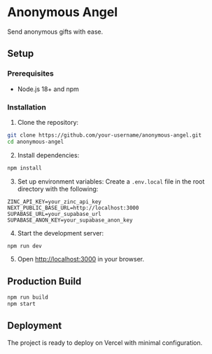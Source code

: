 # Anonymous Angel

Send anonymous gifts with ease.

## Setup

### Prerequisites
- Node.js 18+ and npm

### Installation

1. Clone the repository:
```bash
git clone https://github.com/your-username/anonymous-angel.git
cd anonymous-angel
```

2. Install dependencies:
```bash
npm install
```

3. Set up environment variables:
Create a `.env.local` file in the root directory with the following:
```
ZINC_API_KEY=your_zinc_api_key
NEXT_PUBLIC_BASE_URL=http://localhost:3000
SUPABASE_URL=your_supabase_url
SUPABASE_ANON_KEY=your_supabase_anon_key
```

4. Start the development server:
```bash
npm run dev
```

5. Open [http://localhost:3000](http://localhost:3000) in your browser.

## Production Build

```bash
npm run build
npm start
```

## Deployment

The project is ready to deploy on Vercel with minimal configuration. 